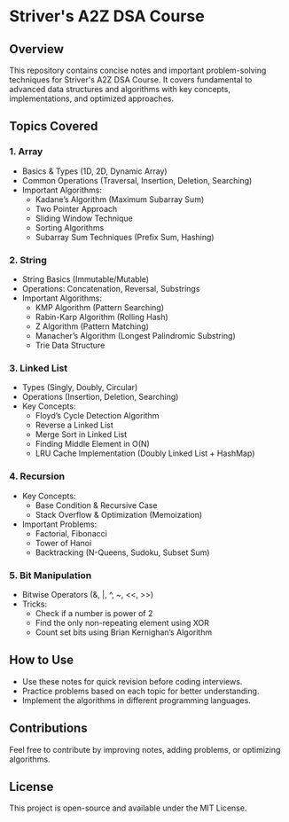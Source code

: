 # Striver's A2Z DSA Course
## Overview
This repository contains concise notes and important problem-solving techniques for Striver's A2Z DSA Course. It covers fundamental to advanced data structures and algorithms with key concepts, implementations, and optimized approaches.

## Topics Covered
### 1. Array
- Basics & Types (1D, 2D, Dynamic Array)
- Common Operations (Traversal, Insertion, Deletion, Searching)
- Important Algorithms:
  - Kadane’s Algorithm (Maximum Subarray Sum)
  - Two Pointer Approach
  - Sliding Window Technique
  - Sorting Algorithms
  - Subarray Sum Techniques (Prefix Sum, Hashing)

### 2. String
- String Basics (Immutable/Mutable)
- Operations: Concatenation, Reversal, Substrings
- Important Algorithms:
  - KMP Algorithm (Pattern Searching)
  - Rabin-Karp Algorithm (Rolling Hash)
  - Z Algorithm (Pattern Matching)
  - Manacher’s Algorithm (Longest Palindromic Substring)
  - Trie Data Structure

### 3. Linked List
- Types (Singly, Doubly, Circular)
- Operations (Insertion, Deletion, Searching)
- Key Concepts:
  - Floyd’s Cycle Detection Algorithm
  - Reverse a Linked List
  - Merge Sort in Linked List
  - Finding Middle Element in O(N)
  - LRU Cache Implementation (Doubly Linked List + HashMap)

### 4. Recursion
- Key Concepts:
  - Base Condition & Recursive Case
  - Stack Overflow & Optimization (Memoization)
- Important Problems:
  - Factorial, Fibonacci
  - Tower of Hanoi
  - Backtracking (N-Queens, Sudoku, Subset Sum)

### 5. Bit Manipulation
- Bitwise Operators (&, |, ^, ~, <<, >>)
- Tricks:
  - Check if a number is power of 2
  - Find the only non-repeating element using XOR
  - Count set bits using Brian Kernighan’s Algorithm

## How to Use
- Use these notes for quick revision before coding interviews.
- Practice problems based on each topic for better understanding.
- Implement the algorithms in different programming languages.

## Contributions
Feel free to contribute by improving notes, adding problems, or optimizing algorithms.

## License
This project is open-source and available under the MIT License.

